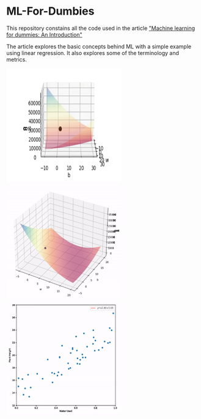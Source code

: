 # ML-For-Dumbies

This repository constains all the code used in the article ["Machine learning for dummies: An Introduction"](https://medium.com/@miguelpeixoto457/4349ac29f483?source=friends_link&sk=13115a012a4dadc3144a31ba59c18b8d)

The article explores the basic concepts behind ML with a simple example using linear regression. It also explores some of the terminology and metrics.

<p float="center">
<img src="media/gif1.gif" width="300" height="300"/>
<img src="media/gif2.gif" width="300" height="300"/>
<img src="media/gif3.gif" width="300" height="300"/>
</p>
